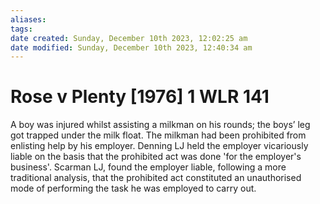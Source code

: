 ```yaml
---
aliases: 
tags: 
date created: Sunday, December 10th 2023, 12:02:25 am
date modified: Sunday, December 10th 2023, 12:40:34 am
---
```


# Rose v Plenty [1976] 1 WLR 141

A boy was injured whilst assisting a milkman on his rounds; the boys’ leg got trapped under the milk float. The milkman had been prohibited from enlisting help by his employer. Denning LJ held the employer vicariously liable on the basis that the prohibited act was done 'for the employer's business'. Scarman LJ, found the employer liable, following a more traditional analysis, that the prohibited act constituted an unauthorised mode of performing the task he was employed to carry out.
